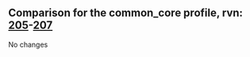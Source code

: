 ## Comparison for the common_core profile, rvn: [205](https://github.com/PRO100KatYT/FortniteProfileRevisions/tree/main/profiles/common_core/205%20common_core.json)-[207](https://github.com/PRO100KatYT/FortniteProfileRevisions/tree/main/profiles/common_core/207%20common_core.json)

No changes
